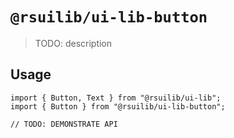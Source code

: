 # `@rsuilib/ui-lib-button`

> TODO: description

## Usage

```
import { Button, Text } from "@rsuilib/ui-lib";
import { Button } from "@rsuilib/ui-lib-button";

// TODO: DEMONSTRATE API
```
